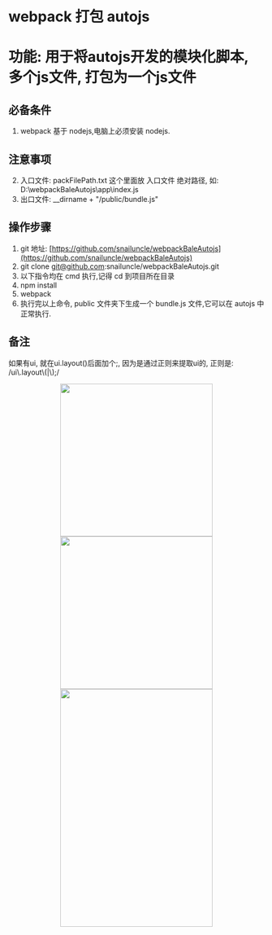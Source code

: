 # webpack 打包 autojs
# 功能: 用于将autojs开发的模块化脚本, 多个js文件, 打包为一个js文件

## 必备条件

1. webpack 基于 nodejs,电脑上必须安装 nodejs.

## 注意事项

2. 入口文件: packFilePath.txt 这个里面放 入口文件 绝对路径, 如: D:\webpackBaleAutojs\app\index.js
3. 出口文件: \_\_dirname + "/public/bundle.js"

## 操作步骤

1. git 地址: [https://github.com/snailuncle/webpackBaleAutojs](https://github.com/snailuncle/webpackBaleAutojs)
2. git clone git@github.com:snailuncle/webpackBaleAutojs.git
3. 以下指令均在 cmd 执行,记得 cd 到项目所在目录
4. npm install
5. webpack
6. 执行完以上命令, public 文件夹下生成一个 bundle.js 文件,它可以在 autojs 中正常执行.

## 备注 

如果有ui, 就在ui.layout()后面加个;, 因为是通过正则来提取ui的, 正则是: /ui\\.layout\\(|\\);/

<div align=center>
<img width="300" height="300" src="https://raw.githubusercontent.com/snailuncle/autojsDemo/master/111111111%E6%9F%B4%E6%88%BF/yeah.png"/>
<img width="300" height="300" src="https://raw.githubusercontent.com/snailuncle/autojsDemo/master/111111111%E6%9F%B4%E6%88%BF/%E5%BE%AE%E4%BF%A1%E8%B5%9E%E8%B5%8F%E7%A0%81.png"/>
<img width="300" height="467" src="https://raw.githubusercontent.com/snailuncle/autojsDemo/master/111111111%E6%9F%B4%E6%88%BF/%E6%94%AF%E4%BB%98%E5%AE%9D%E6%94%B6%E6%AC%BE%E7%A0%81.jpg"/>
</div>
